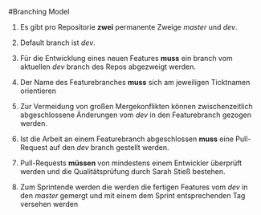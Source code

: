 #Branching Model

1. Es gibt pro Repositorie **zwei** permanente Zweige *master* und *dev*.

2. Default branch ist *dev*.

3. Für die Entwicklung eines neuen Features **muss** ein branch vom aktuellen *dev* branch des Repos abgezweigt werden.

4. Der Name des Featurebranches **muss** sich am jeweiligen Ticktnamen orientieren

4. Zur Vermeidung von großen Mergekonflikten können zwischenzeitlich abgeschlossene Änderungen vom *dev* in den Featurebranch gezogen werden.

5. Ist die Arbeit an einem Featurebranch abgeschlossen **muss** eine Pull-Request auf den *dev* branch gestellt werden.

6. Pull-Requests **müssen** von mindestens einem Entwickler überprüft werden und die Qualitätsprüfung durch  Sarah Stieß bestehen.

7. Zum Sprintende werden die werden die fertigen Features vom *dev* in den *master* gemergt und mit einem dem Sprint entsprechenden Tag versehen werden
